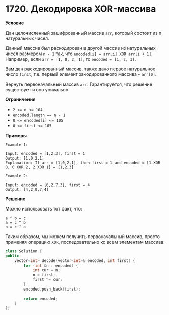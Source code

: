 # 1720. Декодировка XOR-массива

**Условие**

Дан целочисленный зашифрованный массив `arr`, который состоит из n натуральных чисел.

Данный массив был раскодирован в другой массив из натуральных чисел размером `n - 1` так, что `encoded[i] = arr[i] XOR arr[i + 1]`. Например, если `arr = [1, 0, 2, 1]`, то `encoded = [1, 2, 3]`.

Вам дан раскодированный массив, также дано первое натуральное число `first`, т.е. первый элемент закодированного массива - `arr[0]`.

Вернуть первоначальный массив `arr`. Гарантируется, что решение существует и оно уникально.



**Ограничения**

- `2 <= n <= 104`
- `encoded.length == n - 1`
- `0 <= encoded[i] <= 105`
- `0 <= first <= 105`

**Примеры**
```
Example 1:

Input: encoded = [1,2,3], first = 1
Output: [1,0,2,1]
Explanation: If arr = [1,0,2,1], then first = 1 and encoded = [1 XOR 0, 0 XOR 2, 2 XOR 1] = [1,2,3]

Example 2:

Input: encoded = [6,2,7,3], first = 4
Output: [4,2,0,7,4]
```


**Решение**

Можно использовать тот факт, что:

```
a ^ b = c
a = c ^ b
b = c ^ a
```

Таким образом, мы можем получить первоначальный массив, просто применяя операцию `XOR`, последовательно ко всем элементам массива.

```C++
class Solution {
public:
    vector<int> decode(vector<int>& encoded, int first) {        
        for (int &n : encoded) {
            int cur = n;
            n = first;
            first ^= cur;
        }
        encoded.push_back(first);
        
        return encoded;
    }
};
```
